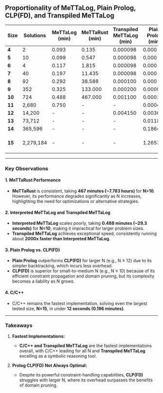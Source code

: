 ## **Proportionality of MeTTaLog, Plain Prolog, CLP(FD), and Transpiled MeTTaLog**

| **Size** | **Solutions** | **MeTTaLog (min)** | **MeTTaRust (min)** | **Transpiled MeTTaLog (min)** | **Plain Prolog (min)** | **Prolog CLP(FD) (min)** | **C/C++ (min)** |
|----------|---------------|--------------------|---------------------|------------------------------|-------------------------|--------------------------|-----------------|
| **4**    | 2             | 0.093             | 0.135               | 0.000098                     | 0.000                  | 0.000                   | 0.000           |
| **5**    | 10            | 0.099             | 0.547               | 0.000098                     | 0.000                  | 0.000                   | 0.000           |
| **6**    | 4             | 0.117             | 1.815               | 0.000098                     | 0.000                  | 0.001                   | 0.000           |
| **7**    | 40            | 0.197             | 11.435              | 0.000098                     | 0.000                  | 0.003                   | 0.000           |
| **8**    | 92            | 0.292             | 38.588              | 0.000100                     | 0.000                  | 0.015                   | 0.000           |
| **9**    | 352           | 0.325             | 133.000             | 0.000200                     | 0.000083              | 0.061                   | 0.000           |
| **10**   | 724           | 0.488             | 467.000             | 0.001100                     | 0.000167              | 0.267                   | 0.000           |
| **11**   | 2,680         | 0.750             | -                   | -                            | 0.000433              | 1.276                   | 0.000167        |
| **12**   | 14,200        | -                 | -                   | 0.004150                     | 0.003683              | 6.664                   | 0.000917        |
| **13**   | 73,712        | -                 | -                   | -                            | 0.011817              | 36.606                  | 0.005133        |
| **14**   | 365,596       | -                 | -                   | -                            | 0.186467              | 212.653                 | 0.030817        |
| **15**   | 2,279,184     | -                 | -                   | -                            | 1.265300              | Stack Limit Exceeded    | 0.196483        |

---

### **Key Observations**

#### **1. MeTTaRust Performance**
- **MeTTaRust** is consistent, taking **467 minutes (~7.783 hours)** for **N=10**. However, its performance degrades significantly as N increases, highlighting the need for optimizations or alternative strategies.

#### **2. Interpreted MeTTaLog and Transpiled MeTTaLog**
- **Interpreted MeTTaLog** scales poorly, taking **0.488 minutes (~29.3 seconds)** for **N=10**, making it impractical for larger problem sizes.
- **Transpiled MeTTaLog** achieves exceptional speed, consistently running about **2000x faster than Interpreted MeTTaLog**.

#### **3. Plain Prolog vs. CLP(FD)**
- **Plain Prolog** outperforms **CLP(FD)** for larger N (e.g., N ≥ 12) due to its simpler backtracking, which incurs less overhead.
- **CLP(FD)** is superior for small-to-medium N (e.g., N ≤ 10) because of its efficient constraint propagation and domain pruning, but its complexity becomes a liability as N grows.

#### **4. C/C++**
- C/C++ remains the fastest implementation, solving even the largest tested size, **N=15**, in under **12 seconds (0.196 minutes)**.

---

### **Takeaways**

1. **Fastest Implementations:**
   - **C/C++ and Transpiled MeTTaLog** are the fastest implementations overall, with C/C++ leading for all N and **Transpiled MeTTaLog** excelling as a symbolic reasoning tool.

2. **Prolog CLP(FD) Not Always Optimal:**
   - Despite its powerful constraint-handling capabilities, **CLP(FD)** struggles with larger N, where its overhead surpasses the benefits of domain pruning.
